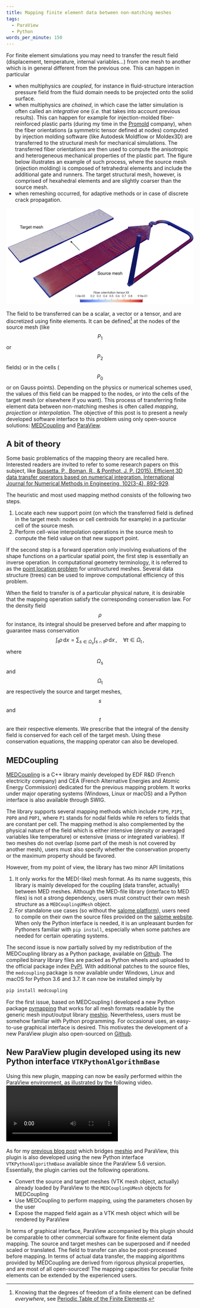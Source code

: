 ```yaml
---
title: Mapping finite element data between non-matching meshes
tags:
  - ParaView
  - Python
words_per_minute: 150
---
```


For finite element simulations you may need to transfer the result field (displacement, temperature, internal variables...) from one mesh to another which is in general different from the previous one. This can happen in particular
- when multiphysics are *coupled*, for instance in fluid-structure interaction pressure field from the fluid domain needs to be projected onto the solid surface.
- when multiphysics are *chained*, in which case the latter simulation is often called an *integrative* one (*i.e.* that takes into account previous results). This can happen for example for injection-molded fiber-reinforced plastic parts (during my time in the [Promold](https://www.linkedin.com/in/tianyikillua/) company), when the fiber orientations (a symmetric tensor defined at nodes) computed by injection molding software (like Autodesk Moldflow or Moldex3D) are transferred to the structural mesh for mechanical simulations. The transferred fiber orientations are then used to compute the anisotropic and heterogeneous mechanical properties of the plastic part. The figure below illustrates an example of such process, where the source mesh (injection molding) is composed of tetrahedral elements and include the additional gate and runners. The target structural mesh, however, is comprised of hexahedral elements and are slightly coarser than the source mesh.
- when remeshing occurred, for adaptive methods or in case of discrete crack propagation.

![](/assets/images/2019/12/mapping.png)

The field to be transferred can be a scalar, a vector or a tensor, and are discretized using finite elements. It can be defined[^1] at the nodes of the source mesh (like $$P_1$$ or $$P_2$$ fields) or in the cells ($$P_0$$ or on Gauss points). Depending on the physics or numerical schemes used, the values of this field can be mapped to the nodes, or into the cells of the target mesh (or elsewhere if you want). This process of transferring finite element data between non-matching meshes is often called *mapping*, *projection* or *interpolation*. The objective of this post is to present a newly developed software interface to this problem using only open-source solutions: [MEDCoupling](https://docs.salome-platform.org/latest/dev/MEDCoupling/developer/index.html) and [ParaView](https://www.paraview.org/).

## A bit of theory

Some basic problematics of the mapping theory are recalled here. Interested readers are invited to refer to some research papers on this subject, like [Bussetta, P., Boman, R., & Ponthot, J. P. (2015). Efficient 3D data transfer operators based on numerical integration. International Journal for Numerical Methods in Engineering, 102(3-4), 892-929](https://doi.org/10.1002/nme.4821).

The heuristic and most used mapping method consists of the following two steps.
1. Locate each new support point (on which the transferred field is defined in the target mesh: nodes or cell centroids for example) in a particular cell of the source mesh.
2. Perform cell-wise interpolation operations in the source mesh to compute the field value on that new support point.

If the second step is a forward operation only involving evaluations of the shape functions on a particular spatial point, the first step is essentially an inverse operation. In computational geometry terminology, it is referred to as the [point location problem](https://en.wikipedia.org/wiki/Point_location) for unstructured meshes. Several data structure (trees) can be used to improve computational efficiency of this problem.

When the field to transfer is of a particular physical nature, it is desirable that the mapping operation satisfy the corresponding conservation law. For the density field $$\rho$$ for instance, its integral should be preserved before and after mapping to guarantee mass conservation
$$
\int_{t}\rho\,\mathrm{d}x=\sum_{s\in\Omega_\mathrm{s}}\int_{s\cap t}\rho\,\mathrm{d}x\,,\quad\forall t\in\Omega_\mathrm{t}\,,
$$
where $$\Omega_\mathrm{s}$$ and $$\Omega_\mathrm{t}$$ are respectively the source and target meshes, $$s$$ and $$t$$ are their respective elements. We prescribe that the integral of the density field is conserved for each cell of the target mesh. Using these conservation equations, the mapping operator can also be developed.

## MEDCoupling

[MEDCoupling](https://docs.salome-platform.org/latest/dev/MEDCoupling/developer/index.html) is a C++ library mainly developed by EDF R&D (French electricity company) and CEA (French Alternative Energies and Atomic Energy Commission) dedicated for the previous mapping problem. It works under major operating systems (Windows, Linux or macOS) and a Python interface is also available through SWIG.

The library supports several mapping methods which include `P1P0`, `P1P1`, `P0P0` and `P0P1`, where `P1` stands for nodal fields while `P0` refers to fields that are constant per cell. The mapping method is also complemented by the physical nature of the field which is either intensive (density or averaged variables like temperature) or extensive (mass or integrated variables). If two meshes do not overlap (some part of the mesh is not covered by another mesh), users must also specify whether the conservation property or the maximum property should be favored.

However, from my point of view, the library has two minor API limitations
1. It only works for the MED(-like) mesh format. As its name suggests, this library is mainly developed for the coupling (data transfer, actually) between MED meshes. Although the MED-file library (interface to MED files) is not a strong dependency, users must construct their own mesh structure as a `MEDCouplingUMesh` object.
2. For standalone use cases (so without the [salome platform](https://www.salome-platform.org/)), users need to compile on their own the source files provided on the [salome website](https://www.salome-platform.org/downloads/current-version). When only the Python interface is needed, it is an unpleasant burden for Pythoners familiar with `pip install`, especially when some patches are needed for certain operating systems.

The second issue is now partially solved by my redistribution of the MEDCoupling library as a Python package, available on [Github](https://github.com/tianyikillua/medcoupling). The compiled binary library files are packed as Python wheels and uploaded to the official package index [PyPI](https://pypi.org/). With additional patches to the source files, the `medcoupling` package is now available under Windows, Linux and macOS for Python 3.6 and 3.7. It can now be installed simply by
``` sh
pip install medcoupling
```

For the first issue, based on MEDCoupling I developed a new Python package [pymapping](https://github.com/tianyikillua/pymapping) that works for all mesh formats readable by the generic mesh input/output library [meshio](https://github.com/nschloe/meshio). Nevertheless, users must be somehow familiar with Python programming. For occasional uses, an easy-to-use graphical interface is desired. This motivates the development of a new ParaView plugin also open-sourced on [Github](https://github.com/tianyikillua/paraview-mapping).

## New ParaView plugin developed using its new Python interface `VTKPythonAlgorithmBase`

Using this new plugin, mapping can now be easily performed within the ParaView environment, as illustrated by the following video.
<video controls>
  <source src="/assets/videos/2019/12/mapping.mp4" type="video/mp4">
</video>

As for my [previous blog post](/2019/10/27/paraview-python-plugin) which bridges [meshio](https://github.com/nschloe/meshio) and ParaView, this plugin is also developed using the new Python interface `VTKPythonAlgorithmBase` available since the ParaView 5.6 version. Essentially, the plugin carries out the following operations.
- Convert the source and target meshes (VTK mesh object, actually) already loaded by ParaView to the `MEDCouplingUMesh` objects for MEDCoupling
- Use MEDCoupling to perform mapping, using the parameters chosen by the user
- Expose the mapped field again as a VTK mesh object which will be rendered by ParaView

In terms of graphical interface, ParaView accompanied by this plugin should be comparable to other commercial software for finite element data mapping. The source and target meshes can be superposed and if needed scaled or translated. The field to transfer can also be post-processed before mapping. In terms of actual data transfer, the mapping algorithms provided by MEDCoupling are derived from rigorous physical properties, and are most of all open-sourced! The mapping capacities for peculiar finite elements can be extended by the experienced users.

[^1]: Knowing that the degrees of freedom of a finite element can be defined *everywhere*, see [Periodic Table of the Finite Elements](http://femtable.org/).

